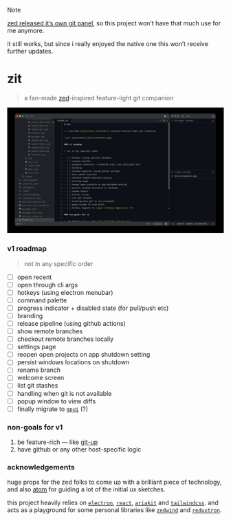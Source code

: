> [!NOTE]  
> [zed released it’s own git panel](https://zed.dev/blog/git), so this project won’t have that much use for me anymore.
> 
> it still works, but since i really enjoyed the native one this won’t receive further updates.

# zit

> a fan-made [zed](https://zed.dev/)-inspired feature-light git companion

![zit screenshot](/doc/screenshot.png)

### v1 roadmap

> not in any specific order

- [ ] open recent
- [ ] open through cli args
- [ ] hotkeys (using electron menubar)
- [ ] command palette
- [ ] progress indicator + disabled state (for pull/push etc)
- [ ] branding
- [ ] release pipeline (using github actions)
- [ ] show remote branches
- [ ] checkout remote branches locally
- [ ] settings page
- [ ] reopen open projects on app shutdown setting
- [ ] persist windows locations on shutdown
- [ ] rename branch
- [ ] welcome screen
- [ ] list git stashes
- [ ] handling when git is not available
- [ ] popup window to view diffs
- [ ] finally migrate to [`gpui`](https://gpui.rs/) (?)

### non-goals for v1

1. be feature-rich — like [git-up](https://gitup.co/)
2. have github or any other host-specific logic

### acknowledgements

huge props for the zed folks to come up with a brilliant piece of technology,
and also [atom](https://atom-editor.cc/) for guiding a lot of the initial ux sketches.

this project heavily relies on [`electron`](https://www.electronjs.org/), [`react`](https://react.dev), [`ariakit`](https://ariakit.org/) and [`tailwindcss`](https://tailwindcss.com/).
and acts as a playground for some personal libraries like [`zedwind`](https://github.com/vitordino/zedwind) and [`reduxtron`](https://github.com/vitordino/reduxtron).
